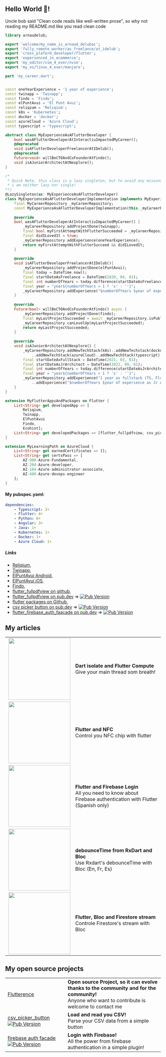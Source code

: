 ## Hello World 👋!
Uncle bob said "Clean code reads like well-written prose", so why not reading my README.md like you read clean code

```dart
library arnaudelub;

export 'welcome/my_name_is_arnaud_delubac';
export 'fully_remote_worker/as_freelance/at_idelub';
export 'cross_plaform_developer/flutter';
export 'experienced_in_ecommerce';
export 'my_editor/vim_4_ever/nvim';
export 'my_os/linux_4_ever/manjaro';

```

```dart
part 'my_career.dart';
```

```dart

const oneYearExperience = '1 year of experience';
const twinapp = 'Twinapp';
const findo = 'Findo';
const elPuntAvui = 'El Punt Avui';
const reliqium = 'Reliqium';
const k8s = 'Kubernetes';
const docker = 'docker';
const azureCloud = 'Azure Cloud';
const typescript = 'typescript';

abstract class MyExperienceAsAFlutterDeveloper {
    bool wasAFlutterDeveloperAtInteractiuImpactedMyCareer();
    @deprecated
    void isAFlutterDeveloperFreelancerAtIDelub();
    @deprecated
    Future<void> willBeCTOAndCoFounderAtFindo();
    void isAJuniorArchitectAtNexplore();
}

/*
 * Quick Note, this class is a lazy singleton, but to avoid any missunderstanding,
 * i am neither lazy nor single!
**/
@LazySingleton(as: MyExperienceAsAFlutterDeveloper)
class MyExperienceAsAFlutterDeveloperImplementation implements MyExperienceAsAFlutterDeveloper {
    final MyCareerRepository _myCareerRepository;
    const MyExperienceAsAFlutterDeveloperImplementation(this._myCareerRepository);
    
    @override
    bool wasAFlutterDeveloperAtInteractiuImpactedMyCareer() {
        _myCareerRepository.addProjectDone(twinapp);
        final bool myFirstAttemptWithFlutterSucceeded = _myCareerRepository.isPublishedAndWorking(twinapp);
        final didILovedIt = true;
        _myCareerRepository.addExperience(oneYearExperience);
        return myFirstAttemptWithFlutterSucceed && didILovedIt;
    }
    
    @override
    void isAFlutterDeveloperFreelancerAtIDelub(){
        _myCareerRepository.addProjectDone(elPuntAvui);
        final today = DateTime.now();
        final startDateAsFreelance = DateTime(2020, 04, 01);
        final int numberOfYears = today.difference(startDateAsFreelance).inYears;
        final year = "year${numberOfYears > 1 ? 's' : ''}";
        _myCareerRepository.addExperience("$numberOfYears $year of experience");
    }
    
    @override
    Future<bool> willBeCTOAndCoFounderAtFindo() async {
        _myCareerRepository.addProjectDone(findo);
        final myLastProjectSucceeded = await _myCareerRepository.isPublishedAndWorking(hero);
        _myCareerRepository.canLevelUp(myLastProjectSucceeded);
        return myLastProjectSucceeded;
    }
    
    @override
    void isAJuniorArchitectAtNexplore() {
        _myCareerRepository.addNewTechStack(k8s)..addNewTechstack(docker)
            ..addNewTechStack(azureCloud)..addNewTechStack(typescript)
        final startDateAsFullStack = DateTime(2021, 03, 01);
        final startDateAsJrArchitect = DateTime(2022, 09, 01);
        final int numberOfYears = today.difference(startDateAsJrArchitect).inYears;
        final year = "year${numberOfYears > 1 ? 's' : ''}";
        _myCareerRepository.addExperience("1 year as fullstack (TS, Flutter, React)")
            ..addExperience("$numberOfYears $year of experience as Jr Architect");
    }
}

extension MyFlutterAppsAndPackages on Flutter {
    List<String> get developedApp => [
        Reliqium,
        Twinapp,
        ElPuntAvui
        Findo,
        Ecohint];
    List<String> get developedPackages => [flutter_fullpdfview, csv_picker_button, flutter_firebase_aut_facade];
}

extension MyLearningPath on AzureCloud {
    List<String> get earnedCertificates => [];
    List<String> get certsPass => [
        AZ-900-Azure-Fundamental,
        AZ-204-Azure-developer,
        AZ-104-Azure-administrator-associate,
        AZ-400-Azure-devops-engineer
    ];
}
```

#### My pubspec.yaml:

```yaml
dependencies:
    - Typescript: 2+
    - Flutter: 4+
    - Python: 6+
    - Angular: 3+
    - Java: 1+
    - Kubernetes: 1+
    - Docker: 1+
    - Azure Cloud: 1+
```

##### Links
- [Reliqium](https://www.reliqium.com/),
- [Twinapp](https://www.twinapp.net/),
- [ElPuntAvui Android](https://play.google.com/store/apps/details?id=cat.epa.quiosc.epan&gl=ES),
- [ElPuntAvui iOS](https://apps.apple.com/us/app/el-punt-avui-nacional-v2/id1505758634),
- [Findo](https://findoapp.es),
- [flutter_fullpdfview on github](https://github.com/arnaudelub/flutter_fullpdfview),
- [flutter_fullpdfview on pub.dev](https://pub.dev/packages/flutter_fullpdfview) => [![Pub Version](https://img.shields.io/pub/v/flutter_fullpdfview)](https://pub.dev/packages/flutter_fullpdfview)
- [flutter packages on Github](https://github.com/arnaudelub/flutter_packages),
- [csv picker button on pub.dev](https://pub.dev/packages/csv_picker_button) => [![Pub Version](https://img.shields.io/pub/v/csv_picker_button)](https://pub.dev/packages/csv_picker_button)
- [flutter_firebase_auth_faacade on pub.dev](https://pub.dev/packages/flutter_firebase_auth_facade) => [![Pub Version](https://img.shields.io/pub/v/flutter_firebase_auth_facade)](https://pub.dev/packages/flutter_firebase_auth_facade)

## My articles

|               |               |
| ------------- | ------------- |
| <a href="https://medium.com/flutter-espa%C3%B1a/dart-isolate-y-flutter-compute-b8b23896e6b8"> <img src="https://miro.medium.com/max/1667/1*ezz3rf8fNGrX4drJBr0VUQ.jpeg" height="200" align="right"/> </a>  |  **Dart isolate and Flutter Compute** </br>Give your main thread som breath! |
| <a href="https://medium.com/flutter-espa%C3%B1a/flutter-y-nfc-unleashed-98238c85a1e2"> <img src="https://miro.medium.com/max/1500/1*Qicsn8Y8n9pOYPhF8KONeA.png" height="200" align="right"/> </a>  |  **Flutter and NFC** </br> Control you NFC chip with flutter |
| <a href="https://medium.com/flutter-espa%C3%B1a/flutter-y-firebase-login-todo-lo-que-necesitas-saber-b1deada16f0f"> <img src="https://miro.medium.com/max/8000/1*NO6fXIYHapLHHPSDMs8SFQ.png" height="200" align="right"/> </a>  |  **Flutter and Firebase Login** </br> All you need to know about Firebase authentication with Flutter (Spanish only) |
| <a href="https://arnaudelub.medium.com/usar-debouncetime-de-rxdart-y-bloc-para-esperar-a-que-un-usuario-termine-de-escribir-147c91243329"> <img src="https://miro.medium.com/max/7000/1*qAo7JxuD9adRUqREtqnFEA.jpeg" height="200" align="right"/> </a>  |  **debounceTime from RxDart and Bloc** </br> Use Rxdart's debounceTime with Bloc (En, Fr, Es) |
| <a href="https://arnaudelub.medium.com/flutter-bloc-y-firestore-stream-la-combinaci%C3%B3n-perfecta-si-se-usa-de-la-manera-correcta-33fc8a64bcca"> <img src="https://miro.medium.com/max/6912/1*z9gsZMQKdzRGXVxSq7TNKw.jpeg" height="200" align="right"/> </a>  |  **Flutter, Bloc and Firestore stream** </br> Controle Firestore's stream with Bloc |



## My open source projects

|               |               |
| ------------- | ------------- |
| <a href="https://github.com/arnaudelub/flutterence">  Flutterence </a>  |  **Open source Project, so it can evolve thanks to the community and for the community!** </br> Anyone who want to contribute is welcome to contact me |
| <a href="https://github.com/arnaudelub/flutter_packages/tree/main/csv_picker_button"> csv_picker_button </a> [![Pub Version](https://img.shields.io/pub/v/csv_picker_button)](https://pub.dev/packages/csv_picker_button) |  **Load and read you CSV!** </br> Parse your CSV data from a simple button |
| <a href="https://github.com/arnaudelub/flutter_packages/tree/main/flutter_firebase_auth_facade"> firebase auth facade </a> [![Pub Version](https://img.shields.io/pub/v/flutter_firebase_auth_facade)](https://pub.dev/packages/flutter_firebase_auth_facade)  |  **Login with Firebase!** </br>All the power from firebase authentication in a simple plugin! |

<!--| <a href="https://github.com/arnaudelub/flutter_issues_app">  Flutter issue app </a>  |  **Check and filter Flutter issue!|-->
